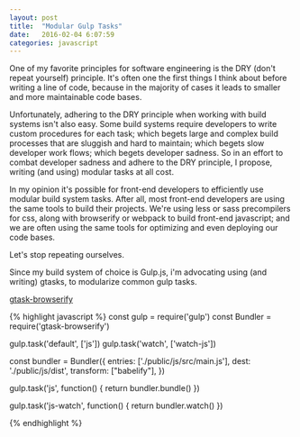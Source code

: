 ```yaml
---
layout: post
title:  "Modular Gulp Tasks"
date:   2016-02-04 6:07:59
categories: javascript
---
```


One of my favorite principles for software engineering is the DRY (don't repeat yourself) principle. It's often one the first things I think about before writing a line of code, because in the majority of cases it leads to smaller and more maintainable code bases.

Unfortunately, adhering to the DRY principle when working with build systems isn't also easy. Some build systems require developers to write custom procedures for each task; which begets large and complex build processes that are sluggish and hard to maintain; which begets slow developer work flows; which begets developer sadness. So in an effort to combat developer sadness and adhere to the DRY principle, I propose, writing (and using) modular tasks at all cost.

In my opinion it's possible for front-end developers to efficiently use modular build system tasks. After all, most front-end developers are using the same tools to build their projects. We're using less or sass precompilers for css, along with browserify or webpack to build front-end javascript; and we are often using the same tools for optimizing and even deploying our code bases.

Let's stop repeating ourselves.

Since my build system of choice is Gulp.js, i'm advocating using (and writing) gtasks, to modularize common gulp tasks.

[gtask-browserify](https://github.com/paulserraino/gtask-browserify)

{% highlight javascript %}
const gulp = require('gulp')
const Bundler = require('gtask-browserify')

gulp.task('default', ['js'])
gulp.task('watch', ['watch-js'])

const bundler = Bundler({
    entries: ['./public/js/src/main.js'],
    dest: './public/js/dist',
    transform: ["babelify"],
})

gulp.task('js', function() {
    return bundler.bundle()
})

gulp.task('js-watch', function() {
    return bundler.watch()
})

{% endhighlight %}
